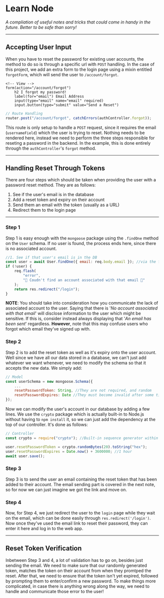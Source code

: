 # Learn Node

_A compliation of useful notes and tricks that could come in handy in the future. Better to be safe than sorry!_

---

## Accepting User Input

When you have to reset the password for existing user accounts, the method to do so is through a specific url with `POST` handling. In the case of this project, we add an extra form to the login page using a mixin entitled `forgotForm`, which will send the user to `/account/forgot`.

```pug
<!-- View -->
form(action="/account/forgot")
    h2 I forgot my password!
    label(for="email") Email Address
    input(type="email" name="email" required)
    input.button(type="submit" value="Send a Reset")
```

```js
// Route Handling
router.post("/account/forgot", catchErrors(authController.forgot));
```

This route is only setup to handle a `POST` request, since it requires the email (`usernameField`) which the user is trying to reset. Nothing needs to be rendered here, instead we need to perform the three steps responsible for reseting a password in the backend. In the example, this is done entirely through the `authController`'s `forgot` method.

---

## Handling Reset Through Tokens

There are four steps which should be taken when providing the user with a password reset method. They are as follows:

1. See if the user's email is in the database
2. Add a reset token and expiry on their account
3. Send them an email with the token (usually as a URL)
4. Redirect them to the login page

---

### Step 1

Step 1 is easy enough with the `mongoose` package using the `.findOne` method on the `User` schema. If no user is found, the process ends here, since there is no associated account.

```js
//1. See if that user's email is in the DB
const user = await User.findOne({ email: req.body.email }); //via the forgotForm
if (!user) {
    req.flash(
        "error",
        "🤷‍ Coudn't find an account associated with that email 🤷‍"
    );
    return res.redirect("/login");
}
```

**NOTE**: You should take into consideration how you communicate the lack of associated account to the user. Saying that there is '_No account associated with that email_' will disclose information to the user which might be sensitive. If this is, consider instead always displaying that '_An email has been sent_' regardless. **However**, note that this may confuse users who forgot which email they've signed up with.

### Step 2

Step 2 is to add the reset token as well as it's expiry onto the user account. Well since we have all our data stored in a database, we can't just add whatever we want whenever, we need to modify the schema so that it accepts the new data. We simply add:

```js
// Model
const userSchema = new mongoose.Schema({
    ...
    resetPasswordToken: String, //They are not required, and random
    resetPasswordExpires: Date //They must become invalid after some time
});
```

Now we can modify the user's account in our database by adding a few lines. We use the `crypto` package which is actually built-in to Node.js without having to `npm install` it, so we can just add the dependency at the top of our controller. It's done as follows:

```js
// Controller
const crypto = require("crypto"); //Built-in sequence generator within Node.js

user.resetPasswordToken = crypto.randomBytes(20).toString("hex");
user.resetPasswordExpires = Date.now() + 3600000; //1 hour
await user.save();
```

### Step 3

Step 3 is to send the user an email containing the reset token that has been added to their account. The email sending part is covered in the next note, so for now we can just imagine we got the link and move on.

### Step 4

Now, for Step 4, we just redirect the user to the `login` page while they wait on the email, which can be done easily through `res.redirect('/login')`. Now once they've used the email link to reset their password, they can enter it here and log in to the web app.

---

## Reset Token Verification

Inbetween Step 3 and 4, a lot of validation has to go on, besides just sending the email. We need to make sure that our randomly generated token, matches the token on their account from when they promtped the reset. After that, we need to ensure that the token isn't yet expired, followed by prompting them to enter/confirm a new password. To make things more complicated, in case there is anything wrong along the way, we need to handle and communicate those error to the user!
